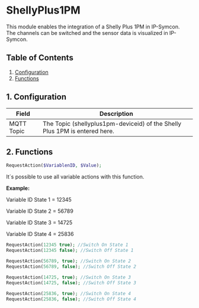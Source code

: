 # ShellyPlus1PM
   This module enables the integration of a Shelly Plus 1PM in IP-Symcon.\
   The channels can be switched and the sensor data is visualized in IP-Symcon.   
    
   ## Table of Contents
   1. [Configuration](#1-configuration)
   2. [Functions](#2-functions)
   
   ## 1. Configuration
   
   Field        | Description
   ------------ | -------------
   MQTT Topic   | The Topic (shellyplus1pm-deviceid) of the Shelly Plus 1PM is entered here.
   
   ## 2. Functions

   ```php
   RequestAction($VariablenID, $Value);
   ```
   It´s possible to use all variable actions with this function.
   
   **Example:**

   Variable ID State 1 = 12345
   
   Variable ID State 2 = 56789
   
   Variable ID State 3 = 14725

   Variable ID State 4 = 25836
   ```php
   RequestAction(12345 true); //Switch On State 1
   RequestAction(12345 false); //Switch Off State 1
   
   RequestAction(56789, true); //Switch On State 2
   RequestAction(56789, false); //Switch Off State 2
   
   RequestAction(14725, true); //Switch On State 3
   RequestAction(14725, false); //Switch Off State 3
      
   RequestAction(25836, true); //Switch On State 4
   RequestAction(25836, false); //Switch Off State 4
   ```